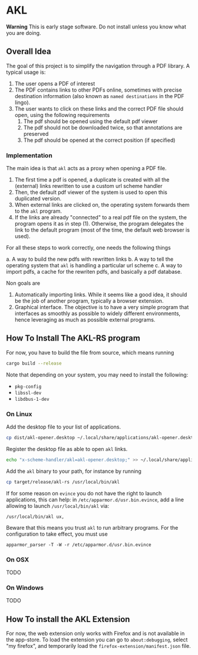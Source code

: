 # AKL

**Warning** This is early stage software. Do not install unless you know what
you are doing.

## Overall Idea

The goal of this project is to simplify the navigation through a PDF library.
A typical usage is:

1. The user opens a PDF of interest
2. The PDF contains links to other PDFs online, sometimes with precise
   destination information (also known as `named destinations` in the PDF
   lingo).
3. The user wants to click on these links and the correct PDF file should
   open, using the following requirements
   1. The pdf should be opened using the default pdf viewer
   2. The pdf should not be downloaded twice, so that annotations are preserved
   3. The pdf should be opened at the correct position (if specified)

### Implementation

The main idea is that `akl` acts as a proxy when opening a PDF file.

1. The first time a pdf is opened, a duplicate is created
   with all the (external) links rewritten to use a custom
   url scheme handler
2. Then, the default pdf viewer of the system is used to open
   this duplicated version.
3. When external links are clicked on, the operating system
   forwards them to the `akl` program.
4. If the links are already "connected" to a real pdf file
   on the system, the program opens it as in step (1). Otherwise,
   the program delegates the link to the default program (most of the time,
   the default web browser is used).

For all these steps to work correctly, one needs the following things

a. A way to build the new pdfs with rewritten links
b. A way to tell the operating system that `akl` is handling a particular
   url scheme
c. A way to import pdfs, a cache for the rewriten pdfs, and basically
   a pdf database.

Non goals are 

1. Automatically importing links. While it seems like a good idea,
   it should be the job of another program, typically a browser
   extension.
2. Graphical interface. The objective is to have a very simple
   program that interfaces as smoothly as possible to widely
   different environments, hence leveraging as much as possible
   external programs.


## How To Install The AKL-RS program

For now, you have to build the file from source, which means running

```bash
cargo build --release
```

Note that depending on your system, you may need to install the following:

- `pkg-config`
- `libssl-dev`
- `libdbus-1-dev`

### On Linux

Add the desktop file to your list of applications.

```bash
cp dist/akl-opener.desktop ~/.local/share/applications/akl-opener.desktop
```

Register the desktop file as able to open `akl` links.

```bash
echo "x-scheme-handler/akl=akl-opener.desktop;" >> ~/.local/share/applications/mimeapps.list
```

Add the `akl` binary to your path, for instance by running

```bash
cp target/release/akl-rs /usr/local/bin/akl
```

If for some reason on `evince` you do not have the right to launch applications,
this can help: in `/etc/apparmor.d/usr.bin.evince`, add a line
allowing to launch `/usr/local/bin/akl` via:

```
/usr/local/bin/akl ux,
```

Beware that this means you trust `akl` to run arbitrary programs.
For the configuration to take effect, you must use

```
apparmor_parser -T -W -r /etc/apparmor.d/usr.bin.evince
```


### On OSX

TODO

### On Windows

TODO

## How To install the AKL Extension

For now, the web extension only works with Firefox
and is not available in the app-store. To load the extension
you can go to `about:debugging`, select "my firefox", and
temporarily load the `firefox-extension/manifest.json` file.

